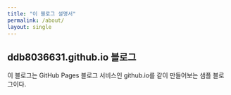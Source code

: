 ```yaml
---
title: "이 블로그 설명서"
permalink: /about/
layout: single
---
```


## ddb8036631.github.io 블로그

이 블로그는 GitHub Pages 블로그 서비스인 github.io를 같이 만들어보는 샘플 블로그이다.

